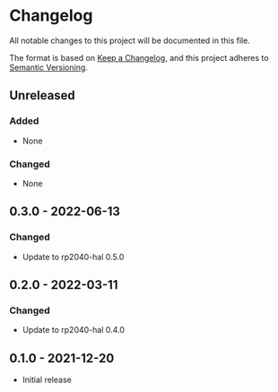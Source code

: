 # Changelog

All notable changes to this project will be documented in this file.

The format is based on [Keep a Changelog](https://keepachangelog.com/en/1.0.0/),
and this project adheres to [Semantic Versioning](https://semver.org/spec/v2.0.0.html).

## Unreleased

### Added

- None

### Changed

- None

## 0.3.0 - 2022-06-13

### Changed

- Update to rp2040-hal 0.5.0

## 0.2.0 - 2022-03-11

### Changed

- Update to rp2040-hal 0.4.0

## 0.1.0 - 2021-12-20

- Initial release

